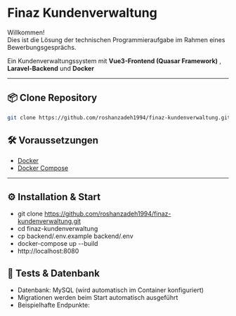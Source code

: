 # Finaz Kundenverwaltung

Willkommen!  
Dies ist die Lösung der technischen Programmieraufgabe im Rahmen eines Bewerbungsgesprächs.

Ein Kundenverwaltungssystem mit **Vue3-Frontend (Quasar Framework)** , **Laravel-Backend** und **Docker**

---

## 📦 Clone Repository

```bash
git clone https://github.com/roshanzadeh1994/finaz-kundenverwaltung.git
```

## 🛠️ Voraussetzungen

- [Docker](https://www.docker.com/)
- [Docker Compose](https://docs.docker.com/compose/)

---

## ⚙️ Installation & Start


- git clone https://github.com/roshanzadeh1994/finaz-kundenverwaltung.git
- cd finaz-kundenverwaltung
- cp backend/.env.example backend/.env
- docker-compose up --build
- http://localhost:8080

## 🧪 Tests & Datenbank

- Datenbank: MySQL (wird automatisch im Container konfiguriert)
- Migrationen werden beim Start automatisch ausgeführt
- Beispielhafte Endpunkte:



